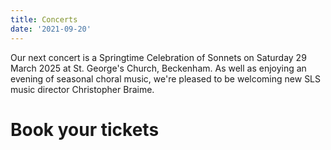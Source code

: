 ```yaml
---
title: Concerts
date: '2021-09-20'
---
```


Our next concert is a Springtime Celebration of Sonnets on Saturday 29 March 2025 at St. George's Church, Beckenham. As well as enjoying an evening of seasonal choral music, we're pleased to be welcoming new SLS music director Christopher Braime.

# Book your tickets

<div id="embedTS_JGJMK" style="width:100%">
</div>

<script type="text/javascript">
    (function () {
        var el = document.createElement("script");
        el.type = "text/javascript";
        el.async = true;
        el.src = "https://www.ticketsource.co.uk/ticketshop//JGJMK/?eventRefNo=&performance_id=";
        var s = document.getElementsByTagName("script")[0];
        s.parentNode.insertBefore(el, s);
    })();
</script>
